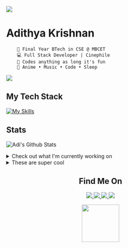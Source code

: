 <img src="https://user-images.githubusercontent.com/73097560/115834477-dbab4500-a447-11eb-908a-139a6edaec5c.gif"/>



<div>
    
# Adithya Krishnan 

```
    💼 Final Year BTech in CSE @ MBCET 
    💻 Full Stack Developer | Cinephile
    🐍 Codes anything as long it's fun
    💫 Anime • Music • Code • Sleep 
```
<img src="https://user-images.githubusercontent.com/73097560/115834477-dbab4500-a447-11eb-908a-139a6edaec5c.gif"/>

</div>

## My Tech Stack
[![My Skills](https://skillicons.dev/icons?i=next,angular,react,flutter,tailwind,firebase,dotnet,java,python,c,cs,typescript,mongodb,mysql,&theme=light)](https://github.com/fal3n-4ngel/)

## Stats

 ![Adi's Github Stats](https://github-readme-stats.vercel.app/api?username=fal3n-4ngel&count_private=true&show_icons=true)

<details>
  <summary>Check out what I'm currently working on</summary>
  
  - [Chackoz/Flashdrive](https://github.com/Chackoz/Flashdrive) - What&#39;s Flash Drive? a place where dumb projects meets professional display. (3 days ago)
  - [Deflated-Pappadam/gamior](https://github.com/Deflated-Pappadam/gamior) -  (5 days ago)
  - [Chackoz/DASH](https://github.com/Chackoz/DASH) - Distributed Adaptive Serverless Hosting (1 week ago)
  - [fal3n-4ngel/dotfiles](https://github.com/fal3n-4ngel/dotfiles) - Dotfiles of my NixOS system. (2 weeks ago)
  - [fal3n-4ngel/Compiler-Design-S7](https://github.com/fal3n-4ngel/Compiler-Design-S7) - KTU S7 Compiler Design Lab Programs (2 weeks ago)
</details>

<details>
  <summary>These are super cool</summary>
  
  - [cassidoo/getting-a-gig](https://github.com/cassidoo/getting-a-gig) - Guide for getting a gig as a tech student. (2 days ago)
  - [Chackoz/Flashdrive](https://github.com/Chackoz/Flashdrive) - What&#39;s Flash Drive? a place where dumb projects meets professional display. (1 week ago)
  - [hyprutils/hyprgui](https://github.com/hyprutils/hyprgui) - GUI for configuring Hyprland, written in blazingly fast Rust! 🚀🦀 (1 week ago)
  - [Chackoz/DASH](https://github.com/Chackoz/DASH) - Distributed Adaptive Serverless Hosting (2 weeks ago)
  - [adex-hub/ade-folio](https://github.com/adex-hub/ade-folio) - A sweet short summary of my work. With a lot of hard work put in. Give it a star if you find it useful (2 weeks ago)
</details>


<p align="center">
<h2 align='center'> Find Me On </h2>
</p>
<p align="center"> 
  <a href="https://twitter.com/fal3n_4ngel" target="_blank">
  <img src='https://img.shields.io/badge/Twitter-1DA1F2?style=for-the-badge&logo=twitter&logoColor=white'>
  </a>
  
  <a href="https://www.linkedin.com/in/fal3n-4ngel/" target="_blank">
  <img src='https://img.shields.io/badge/LinkedIn-0077B5?style=for-the-badge&logo=linkedin&logoColor=white'>
   </a>
  
  <a href="https://github.com/fal3n-4ngel/" target="_blank">
  <img src='https://img.shields.io/badge/GitHub-100000?style=for-the-badge&logo=github&logoColor=white'>
  </a>
  <a href="https://g.dev/fal3n-4ngel" target="_blank">
  <img src='https://img.shields.io/badge/google%20developers-3DDC84?style=for-the-badge&logo=android&logoColor=white'>
  </a>
</p>




<p align="center">
<img
    width="100"
    src="https://media1.giphy.com/media/3o7WIx7urV838kHFzW/giphy.gif"
  />
</p>





